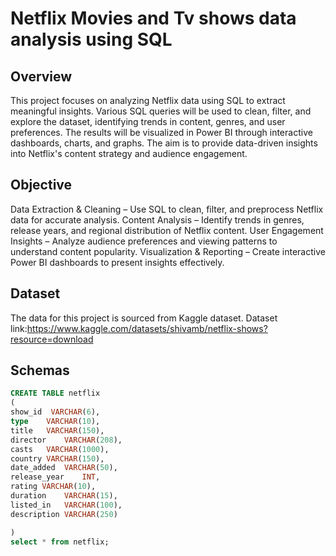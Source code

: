 # Netflix Movies and Tv shows data analysis using SQL 
## Overview
  This project focuses on analyzing Netflix data using SQL to extract meaningful insights. Various SQL queries will be used to clean, filter, and explore the dataset, identifying trends in content, genres, and user preferences. The results will be visualized in Power BI through interactive dashboards, charts, and graphs. The aim is to provide data-driven insights into Netflix's content strategy and audience engagement.

## Objective
Data Extraction & Cleaning – Use SQL to clean, filter, and preprocess Netflix data for accurate analysis.
Content Analysis – Identify trends in genres, release years, and regional distribution of Netflix content.
User Engagement Insights – Analyze audience preferences and viewing patterns to understand content popularity.
Visualization & Reporting – Create interactive Power BI dashboards to present insights effectively.

## Dataset
The data for this project is sourced from Kaggle dataset.
Dataset link:https://www.kaggle.com/datasets/shivamb/netflix-shows?resource=download

## Schemas
```sql
CREATE TABLE netflix
(
show_id  VARCHAR(6),
type	VARCHAR(10),
title	VARCHAR(150),
director	VARCHAR(208),
casts	VARCHAR(1000),
country	VARCHAR(150),
date_added	VARCHAR(50),
release_year	INT,
rating VARCHAR(10),
duration	VARCHAR(15),
listed_in	VARCHAR(100),
description VARCHAR(250)

)
select * from netflix;
```

